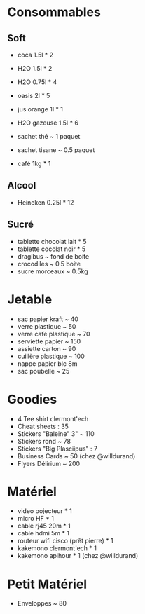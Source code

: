 # Consommables

## Soft

- coca 1.5l * 2
- H2O 1.5l * 2
- H2O 0.75l * 4
- oasis 2l * 5
- jus orange 1l * 1
- H2O gazeuse 1.5l * 6

- sachet thé ~ 1 paquet
- sachet tisane ~ 0.5 paquet
- café 1kg * 1

## Alcool

- Heineken 0.25l * 12

## Sucré

- tablette chocolat lait * 5
- tablette cocolat noir * 5
- dragibus ~ fond de boite
- crocodiles ~ 0.5 boite
- sucre morceaux  ~ 0.5kg

# Jetable

- sac papier kraft ~ 40
- verre plastique ~ 50
- verre café plastique ~ 70
- serviette papier ~ 150
- assiette carton ~ 90
- cuillère plastique ~ 100
- nappe papier blc 8m 
- sac poubelle ~ 25

# Goodies

- 4 Tee shirt clermont'ech
- Cheat sheets : 35
- Stickers "Baleine" 3" ~ 110
- Stickers rond ~ 78
- Stickers "Big Plasciipus" : 7
- Business Cards ~ 50 (chez @willdurand)
- Flyers Délirium ~ 200

# Matériel

- video pojecteur * 1
- micro HF * 1
- cable rj45 20m * 1
- cable hdmi 5m * 1
- routeur wifi cisco (prêt pierre) * 1
- kakemono clermont'ech * 1
- kakemono apihour * 1 (chez @willdurand)

# Petit Matériel

- Enveloppes ~ 80
